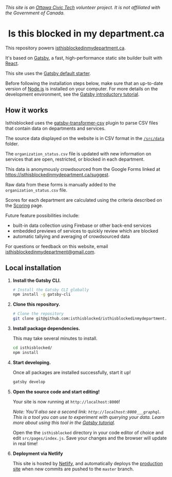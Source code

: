 _This site is an [Ottawa Civic Tech](http://ottawacivictech.ca/) volunteer project. It is not affiliated with the Government of Canada._

<h1 align="center">
  Is this blocked in my department.ca
</h1>

This repository powers [isthisblockedinmydepartment.ca](https://isthisblockedinmydepartment.ca/). 

It's based on [Gatsby](https://www.gatsbyjs.org), a fast, high-performance static site builder built with [React](https://reactjs.org/). 

This site uses the [Gatsby default starter](https://www.gatsbyjs.org/starters/gatsby-starter-default).

Before following the installation steps below, make sure that an up-to-date version of [Node.js](https://nodejs.org/) is installed on your computer. For more details on the development environment, see the [Gatsby introductory tutorial](https://www.gatsbyjs.org/tutorial/part-zero/).

## How it works

Isthisblocked uses the [gatsby-transformer-csv](https://www.gatsbyjs.org/packages/gatsby-transformer-csv/) plugin to parse CSV files that contain data on departments and services.

The source data displayed on the website is in CSV format in the [`/src/data`](https://github.com/isthisblocked/isthisblockedinmydepartment.ca/tree/master/src/data) folder. 

The `organization_status.csv` file is updated with new information on services that are open, restricted, or blocked in each department. 

This data is anonymously crowdsourced from the Google Forms linked at <https://isthisblockedinmydepartment.ca/suggest>. 

Raw data from these forms is manually added to the `organization_status.csv` file. 

Scores for each department are calculated using the criteria described on the [Scoring](https://isthisblockedinmydepartment.ca/scoring) page. 

Future feature possibilities include:

-   built-in data collection using Firebase or other back-end services
-   embedded previews of services to quickly review which are blocked
-   automatic tallying and averaging of crowdsourced data

For questions or feedback on this website, email [isthisblockedinmydepartment@gmail.com](mailto:isthisblockedinmydepartment@gmail.com).

## Local installation

1.  **Install the Gatsby CLI.**

    ```sh
    # Install the Gatsby CLI globally
    npm install -g gatsby-cli
    ```

2.  **Clone this repository.**

    ```sh
    # Clone the repository 
    git clone git@github.com:isthisblocked/isthisblockedinmydepartment.ca.git isthisblocked
    ```

3.  **Install package dependencies.**

    This may take several minutes to install.

    ```sh
    cd isthisblocked/
    npm install
    ```

3.  **Start developing.**

    Once all packages are installed successfully, start it up!

    ```sh
    gatsby develop
    ```

4.  **Open the source code and start editing!**

    Your site is now running at `http://localhost:8000`!
    
    *Note: You'll also see a second link: `http://localhost:8000___graphql`. This is a tool you can use to experiment with querying your data. Learn more about using this tool in the [Gatsby tutorial](https://next.gatsbyjs.org/tutorial/part-five/#introducing-graphiql).*
    
    Open the the `isthisblocked` directory in your code editor of choice and edit `src/pages/index.js`. Save your changes and the browser will update in real time!
    
5.  **Deployment via Netlify**

    This site is hosted by [Netlify](https://www.netlify.com/), and automatically deploys the [production site](https://isthisblockedinmydepartment.ca/) when new commits are pushed to the `master` branch.
